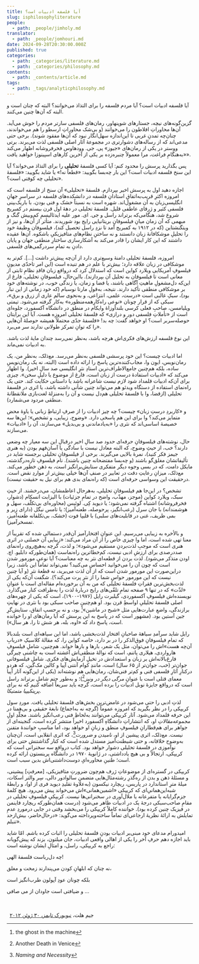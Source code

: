```yaml
---
title: آيا فلسفه ادبیات است؟
slug: isphilosophyliterature
people:
  - path: _people/jimholy.md
translator:
  - path: _people/jomhouri.md
date: 2024-09-28T20:30:00.000Z
published: true
categories:
  - path: _categories/literature.md
  - path: _categories/philosophy.md
contents:
  - path: _contents/article.md
tags:
  - path: _tags/analyticphilosophy.md
---
```




آیا فلسفه ادبیات است؟ آیا مردم فلسفه را برای التذاذ می‌خوانند؟ البته که چنان است و البته که آن‌ها چنین می‌کنند.

گزین‌گونه‌های نیچه، جستارهای شوپنهاور، رمان‌های فلسفی سارتر مردم را خوش می‌آید. آن‌ها محاوراتِ افلاطون را می‌خوانند (و بی‌شک محاوراتِ ارسطو را هم می‌خواندند، چنان‌چه تمدنِ غربی تا این‌اندازه سهل‌انگار نبود که آن‌ها مفقود شوند). برخی حتی مدعی‌اند که از رساله‌های دشوارتری در مجموعۀ آثار اصلی فلسفی لذت می‌برند. برتی ووستر در یکی از رمان‌های «جیوز» پی‌. جی‌. وودهاوس فخرفروشانه اظهار می‌کند «به‌هنگامِ فراغت، مرا معمولاً چنبره‌زده بر یکی از آخرین کارهای اسپینوزا خواهید یافت».

پس بگذارید پرسش را محدود کنم: آیا کسی فلسفۀ **تحلیلی** را برای التذاذ می‌خواند؟ آیا این سنخ فلسفه ادبیات است؟ این بار چه‌بسا بگویید: «قطعاً نه!» یا شاید بگویید: «فلسفۀ تحلیلی چه کوفتی است؟».

اجازه دهید اول به پرسش اخیر بپردازم. فلسفۀ «تحلیلی» آن سنخ از فلسفه است که امروزه اکثرِ قریب‌به‌اتفاقِ استادانِ فلسفه در دانشکده‌های فلسفه در سراسرِ جهانِ انگلیسی‌زبان به آن مشغول‌‌اند. شهره است به نسبتاً خشک و فنی بودن، با باریک‌بینی فلسفی کثیر و ژرفای عاطفی قلیل. فلسفۀ تحلیلی در دهۀ اول قرن بیستم در کمبریج شروع شد، هنگامی‌که برتراند راسل و جی‌. ای‌. مور علیه ایدئالیسمِ کم‌وبیش گنگ و مبهمی که آن زمان میانِ فیلسوفانِ بریتانیایی رایج بود شوریدند. متأثر از آن‌ها، و نیز از ویتگنشتاین (که در ۱۹۱۲ به کمبریج آمد تا نزدِ راسل تحصیل کند)، فیلسوفان وظیفۀ خود را تحلیلِ موشکافانۀ زبان دانستند و نه ساختنِ نظام‌های متافیزیکیِ باشکوه. آن‌ها عقیده داشتند که این کار ایشان را قادر می‌کند به آشکارسازی ساختارِ منطقی جهان و پایان دادنِ به تمامِ سردرگمی‌های فلسفی.

امروزه، فلسفۀ تحلیلی دامنۀ وسیع‌تری دارد از آن‌چه پیش‌تر داشت \[...]. کم‌تر به موشکافی در زبان علاقه دارد؛ بیش‌تر با علم در هم تنیده است (این امر تاحدّی مدیونِ فیلسوفِ آمریکایی ویلارد کواین است که استدلال کرد که درواقع زبان فاقدِ نظامِ ثابتی از معانی است تا فیلسوفان به تحلیل آن بپردازند). بااین‌حال، فیلسوفانِ تحلیلی، فارغ از این‌که دل‌مشغولِ ماهیتِ آگاهی باشند، یا فضا و زمان، یا زندگی خوب، در نوشته‌های خود بر موشکافی منطقی تأکید دارند. نتیجه، به‌قولِ مارتا نوسبام (که خود زمانی از این تبار بود)، سبکِ غالبی است «درست، علمی، انتزاعی، و به‌نحوی سالم عاری از زرق و برق»، سبکی که از قرار چونان «نوعی راه‌کارِهمه‌منظوره» به‌کار گرفته می‌شود. تیمتی ویلیامسن، صاحبِ فعلی کرسی بلندآوزاۀ وایکام در منطق در دانشگاه آکسفورد، جلوه‌ای است از «تأملاتِ فلسفی دور و درازی» که فلسفۀ تحلیلی امروزه هست. آیا این برایتان حوصله‌‌سربر است؟ او خواهد گفت: چه بد! «فلسفۀ جدّی محتملاً همیشه حوصلۀ آن‌هایی را که توانِ تمرکز طولانی ندارند سر می‌برد».

این نوع فلسفه ارزش‌های فکری‌اش هرچه باشد، به‌نظر نمی‌رسد چندان مایۀ لذت باشد. به ادبیات نمی‌ماند.

اما ادبیات چیست؟ این خود پرسشی فلسفی به‌نظر می‌رسد. مع‌ذلک، به‌نظرِ من، یک رمان‌نویس، ایوِن وا، مجاب‌کننده‌ترین پاسخ را ارائه داده است (البته، نه یک رمان‌نویسِ ساده، بلکه هم‌چنین جامع‌الاطراف‌ترین استادِ نثرِ انگلیسی صد سالِ اخیر). وا اظهار می‌کند که «ادبیات استفادۀ درست از زبان است، فارغ از موضوع یا دلیلِ سخن». چیزی برای آن‌که ادبیات قلمداد شود لازم نیست شاعرانه باشد یا داستانی حکایت کند. حتی یک راه‌نمای استفاده از دستگاه ویدئو هم می‌تواند چنین شأنی داشته باشد، یا اثری در فلسفۀ تحلیلی (ازقضا، وا با فلسفۀ تحلیلی هم‌دل نیست و آن را به‌منزلۀ لغت‌بازی ملانقطانۀ منطقی مردود می‌شمارد).

و «کاربردِ درستِ زبان» چیست؟ چه چیز ادبیات را از صرفِ ارتباطِ زبانی یا یاوۀ محض متمایز می‌کند؟ وا برای این هم پاسخی دارد. «وضوح، زیبایی، و تشخص»؛ این‌ها سه خصیصۀ اساسی‌اند که نثری را «به‌یادماندنی و بی‌بدیل» می‌سازند، آن را «ادبیات» می‌سازند.

حال، نوشته‌های فیلسوفانِ حرفه‌ای حدود صد سالِ اخیر درقبالِ این سه معیار چه وضعی دارند؟ خب، از حیثِ وضوح، که البته معادل نیست با سادگی یا آسان‌فهم بودن (به هنری جیمز فکر کنید)، نمرۀ بالایی می‌گیرند. برخی از فیلسوفانِ تحلیلی برجسته شاید در تألیفاتشان مغلق‌گو باشند (و چه‌بسا مفتضحانه چنین باشند). نام فیلسوفِ تازه‌درگذشته، مایکل دامت، که در بسی وجوه دیگر متفکری ستایش‌برانگیز است، به ذهن خطور می‌کند. مع‌ذلک، میزانِ رعایتِ دقت در تعابیر در صنفِ آن‌ها خیلی بیش‌تر از مواردِ نقض‌ است. درحقیقت این وسواسی حرفه‌ای است (که راه‌نمای بدی هم برای نیل به حقیقت نیست).

تشخص؟ در این‌جا هم فیلسوفانِ تحلیلی، به‌هرحال اعاظمشان، می‌درخشند. از حیثِ سبک، ویلارد کواین (موجز، مهذّب، واضح در تمامِ جزئیات) با الیزابت انسکام (دشوار، فخرفروشانه) اشتباه گرفته نمی‌شود؛ یا دیوید کِی. لوئیس (محاوره‌ای بی‌تکلّف، سهل و هوشمندانه) با جان سرل (رعب‌انگیز، پرحوصله، طعنه‌آمیز)؛ یا تامس نیگل (دارای زیر و بمی ظریف، غنی در قابلیت‌های سلبی) با فلیپا فوت (خشک، بی‌تکلفانه طعنه‌آمیز، تمسخرآمیز).

و بالأخره به زیبایی می‌رسیم. این عنوانِ افتخارآمیز آن‌قدر دستمالی شده که تقریباً از معنا تهی شده است، اما وا چیزی خاص را از آن مراد می‌کند: «زیبایی آن خصلتی در اثری هنری است که موجبِ لذت‌بردنِ مستقیم می‌شود»؛ و لذت، گرچه به‌هیچ‌‌روی راه‌نمای صددرصدی برای ارزشِ ادبی نیست، کم‌خطاترین راه‌نماست (همان‌طورکه دابلیو. اچ. اودن متذکر می‌شود). لذت بردن از قطعه‌ای نثر به چه معناست؟ آیا نوعی مورمور شدن است که چون آن را می‌خوانید احساس می‌کنید؟ نمی‌تواند تماماً این باشد، زیرا دراین‌صورت این مورمور شدن است که از آن لذت می‌برید، نه قطعۀ نثر (و آیا چنین نیست که این مورمور حواسِ شما را از نثر پرت می‌کند؟). شگفت آن‌که یکی از لذت‌بخش‌ترین فقراتِ فلسفۀ تحلیلی که من به آن برخورده‌ام مقاله‌ای است با عنوانِ «لذّت» که در تنها ۹ صفحه تمامِ تلقّی‌های رایج دربارۀ لذت را به‌ظرافت کنار می‌گذارد. نویسنده‌اش فیلسوفِ آکسفوردی، گیلبرت رایل (۱۹۷۶-۱۹۰۰)، است که یکی از چهره‌های اصلی فلسفۀ تحلیلیِ اواسطِ قرن بود. او هم‌چنین صاحب‌ سبکی بود با نثری در نهایتِ برازندگی، واضعِ عبارت‌هایی مثل «شبح در ماشین»[^1] بود، و نه برحسبِ اتفاق، ستایش‌گرِ جین آستین بود. (مشهور است که در پاسخ به این پرسش که آیا رمان‌های او را خوانده است، پاسخ داد که «اوه، بله، هر شش‌ تا را، هر سال»).

رایل شاید سرآمدِ سیاهۀ صاحبانِ افتخارِ لذت‌بخشی باشد، اما این سیاهه‌ای است بلندبالا که تمامِ فیلسوفانِ فوق‌الذکر را در بر دارد، خاصه کواین را، که مقالۀ کلاسیکِ «دربابِ آن‌چه هست»‌اش را می‌توان، مثل یک شعر، بارها و بارها خواند. هم‌چنین، شاملِ فیلسوفِ هارواردی، هیلاری پاتنم، است که نوالۀ منطقی‌اش آغشته است به چاشنی چیرگی فارغ‌بالانه‌اش بر زبان و استعدادش در تخیلِ آزمایش‌های فکری. شاملِ فیلسوفانی جوان‌تر (خب، جوان‌تر از ۶۵ سال) است، مانندِ کوام آنتنی آپیا و کالین مک‌گین، که هردو درکنارِ آثارِ فلسفی فنی و کم‌تر فنی‌شان، رمان‌هایی هم نوشته‌‌اند (یکی از این‌گونه آثار آپیا معمای قتلی است با عنوانِ *مرگی دیگر در ونیز*[^2])؛ و به‌طور حتم شاملِ برتراند راسل است که درواقع جایزۀ نوبل ادبیات را برده است، گرچه باید سریعاً اضافه کنیم که نه برای *پرینکیپیا متمتیکا*.

لذتِ ادبی را حتی می‌شود در غامض‌ترین بخش‌های فلسفۀ تحلیلی یافت. موردِ سول کریپکی را در نظر بگیرید که امروزه عموماً (گرچه نه به‌اجماع) نابغۀ حقیقی و بی‌همتا در این حرفه قلمداد می‌شود. آثار کریپکی می‌توانند به‌لحاظِ فنی رعب‌انگیز باشند. مجلّدِ اولِ *مجموعه‌مقالاتِ* او، که انتشاراتِ دانشگاهِ آکسفورد اخیراً منتشر کرده است، گنجینه‌ای از جواهر برای هم‌قطارانِ فیلسوفِ منطق و زبانِ او خواهد بود، اما مناسبِ خوانندۀ متفنن نیست. مع‌ذلک، اثری پیشین از او، *نامیدن و ضرورت*[^3]، که اثری انقلابی است، آن‌چنان به‌وضوح خلاقانه، و حتی شیطنت‌آمیز مستدل شده است که کنار گذاشتنش حتی برای نوآموزی در فلسفۀ تحلیلی دشوار خواهد بود. کتاب درواقع سه سخنرانی است که کریپکی، ارتجالاً و بی هیچ یادداشتی، در ژانویۀ ۱۹۷۰ در دانشگاه پرینستون ارائه کرده است؛ طنینِ محاوره‌ایِ دوست‌داشتنی‌اش بدین سبب است.

کریپکی در گستره‌ای از موضوعاتِ ژرف هم‌چون ضرورتِ متافیزیکی، \[معرفتِ] پیشینی، و مسئلۀ ذهن و بدن از ره‌گذرِ رشته‌‌مثال‌هایی متضمنِ سالوادور دالی، سِر والتر اسکات، میلۀ مترِ استاندارد در پاریس، ریچارد نیکسون (به‌علاوۀ تقلیدِ دیوید فری از او)، و رابطۀ شبه‌این‌همانیِ‌ای که کریپکی «اشمین‌همانی»‌اش می‌خواند پیش می‌رود. هیچ کلمۀ جزم‌گرایانه‌ یا متفرعانه یا ملال‌آوری در سخنرانی‌ها نیست. کریپکیِ فیلسوفِ تحلیلی در مقامِ صاحب‌سبکی درجۀ‌ یک در ادبیات ظاهر می‌شود (درست همان‌طورکه ریچارد فاینمن در فیزیک چنین کرده بود). خواننده کاملاً کریپکی را می‌بخشد وقتی در جایی درموردِ عدمِ تمایلش به ارائۀ نظریۀ ارجاعی‌ای تماماً ساخته‌وپرداخته می‌گوید: «درحال‌حاضر، بیش‌ازحد تنبلم».

امیدورام مدعای خود مبنی‌بر ادبیات بودنِ فلسفۀ تحلیلی را اثبات کرده باشم. امّا شاید باید اجازه دهم حرفِ آخر را یکی از اهالی واقعی ادبیات، جان میلتون، بزند که پیش‌گویانه راجع به کریپکی، راسل، و امثالِ ایشان نوشته است:

چه دل‌رباست فلسفۀ الهی!

نه چنان که ابلهانِ کودن می‌پندارند زمخت و مغلق،

بلکه چونان عودِ آپولون طرب‌انگیز است

و ضیافتی است جاودان از می صافی ...

<br><br> 
جیم هلت، [نیویورک تایمز، ۳۰ ژوئن ۲۰۱۲
](https://archive.nytimes.com/opinionator.blogs.nytimes.com/2012/06/30/is-philosophy-literature/)


[^1]: the ghost in the machine

[^2]: Another Death in Venice

[^3]: *Naming and Necessity*



